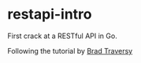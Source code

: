 # restapi-intro
First crack at a RESTful API in Go.

Following the tutorial by [Brad Traversy](www.youtube.com/watch?v=SonwZ6MF5BE)
